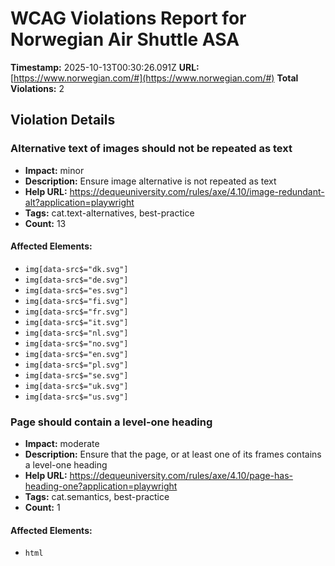 # WCAG Violations Report for Norwegian Air Shuttle ASA

**Timestamp:** 2025-10-13T00:30:26.091Z
**URL:** [https://www.norwegian.com/#](https://www.norwegian.com/#)
**Total Violations:** 2

## Violation Details

### Alternative text of images should not be repeated as text

- **Impact:** minor
- **Description:** Ensure image alternative is not repeated as text
- **Help URL:** https://dequeuniversity.com/rules/axe/4.10/image-redundant-alt?application=playwright
- **Tags:** cat.text-alternatives, best-practice
- **Count:** 13

#### Affected Elements:

- `img[data-src$="dk.svg"]`
- `img[data-src$="de.svg"]`
- `img[data-src$="es.svg"]`
- `img[data-src$="fi.svg"]`
- `img[data-src$="fr.svg"]`
- `img[data-src$="it.svg"]`
- `img[data-src$="nl.svg"]`
- `img[data-src$="no.svg"]`
- `img[data-src$="en.svg"]`
- `img[data-src$="pl.svg"]`
- `img[data-src$="se.svg"]`
- `img[data-src$="uk.svg"]`
- `img[data-src$="us.svg"]`

### Page should contain a level-one heading

- **Impact:** moderate
- **Description:** Ensure that the page, or at least one of its frames contains a level-one heading
- **Help URL:** https://dequeuniversity.com/rules/axe/4.10/page-has-heading-one?application=playwright
- **Tags:** cat.semantics, best-practice
- **Count:** 1

#### Affected Elements:

- `html`
